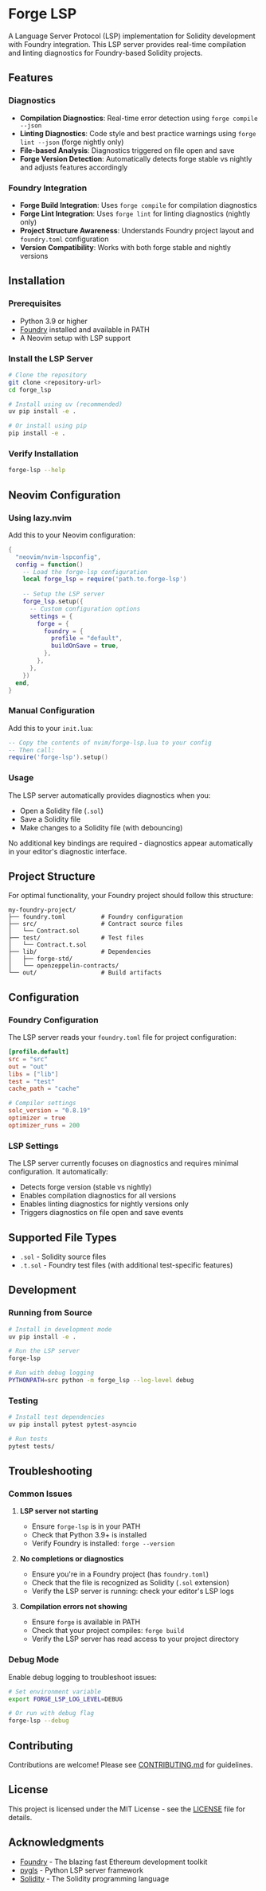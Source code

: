 # Forge LSP

A Language Server Protocol (LSP) implementation for Solidity development with Foundry integration. This LSP server provides real-time compilation and linting diagnostics for Foundry-based Solidity projects.

## Features

### Diagnostics
- **Compilation Diagnostics**: Real-time error detection using `forge compile --json`
- **Linting Diagnostics**: Code style and best practice warnings using `forge lint --json` (forge nightly only)
- **File-based Analysis**: Diagnostics triggered on file open and save
- **Forge Version Detection**: Automatically detects forge stable vs nightly and adjusts features accordingly

### Foundry Integration
- **Forge Build Integration**: Uses `forge compile` for compilation diagnostics
- **Forge Lint Integration**: Uses `forge lint` for linting diagnostics (nightly only)
- **Project Structure Awareness**: Understands Foundry project layout and `foundry.toml` configuration
- **Version Compatibility**: Works with both forge stable and nightly versions

## Installation

### Prerequisites
- Python 3.9 or higher
- [Foundry](https://getfoundry.sh/) installed and available in PATH
- A Neovim setup with LSP support

### Install the LSP Server

```bash
# Clone the repository
git clone <repository-url>
cd forge_lsp

# Install using uv (recommended)
uv pip install -e .

# Or install using pip
pip install -e .
```

### Verify Installation

```bash
forge-lsp --help
```

## Neovim Configuration

### Using lazy.nvim

Add this to your Neovim configuration:

```lua
{
  "neovim/nvim-lspconfig",
  config = function()
    -- Load the forge-lsp configuration
    local forge_lsp = require('path.to.forge-lsp')
    
    -- Setup the LSP server
    forge_lsp.setup({
      -- Custom configuration options
      settings = {
        forge = {
          foundry = {
            profile = "default",
            buildOnSave = true,
          },
        },
      },
    })
  end,
}
```

### Manual Configuration

Add this to your `init.lua`:

```lua
-- Copy the contents of nvim/forge-lsp.lua to your config
-- Then call:
require('forge-lsp').setup()
```

### Usage

The LSP server automatically provides diagnostics when you:
- Open a Solidity file (`.sol`)
- Save a Solidity file
- Make changes to a Solidity file (with debouncing)

No additional key bindings are required - diagnostics appear automatically in your editor's diagnostic interface.

## Project Structure

For optimal functionality, your Foundry project should follow this structure:

```
my-foundry-project/
├── foundry.toml          # Foundry configuration
├── src/                  # Contract source files
│   └── Contract.sol
├── test/                 # Test files
│   └── Contract.t.sol
├── lib/                  # Dependencies
│   ├── forge-std/
│   └── openzeppelin-contracts/
└── out/                  # Build artifacts
```

## Configuration

### Foundry Configuration

The LSP server reads your `foundry.toml` file for project configuration:

```toml
[profile.default]
src = "src"
out = "out"
libs = ["lib"]
test = "test"
cache_path = "cache"

# Compiler settings
solc_version = "0.8.19"
optimizer = true
optimizer_runs = 200
```

### LSP Settings

The LSP server currently focuses on diagnostics and requires minimal configuration. It automatically:
- Detects forge version (stable vs nightly)
- Enables compilation diagnostics for all versions
- Enables linting diagnostics for nightly versions only
- Triggers diagnostics on file open and save events

## Supported File Types

- `.sol` - Solidity source files
- `.t.sol` - Foundry test files (with additional test-specific features)

## Development

### Running from Source

```bash
# Install in development mode
uv pip install -e .

# Run the LSP server
forge-lsp

# Run with debug logging
PYTHONPATH=src python -m forge_lsp --log-level debug
```

### Testing

```bash
# Install test dependencies
uv pip install pytest pytest-asyncio

# Run tests
pytest tests/
```

## Troubleshooting

### Common Issues

1. **LSP server not starting**
   - Ensure `forge-lsp` is in your PATH
   - Check that Python 3.9+ is installed
   - Verify Foundry is installed: `forge --version`

2. **No completions or diagnostics**
   - Ensure you're in a Foundry project (has `foundry.toml`)
   - Check that the file is recognized as Solidity (`.sol` extension)
   - Verify the LSP server is running: check your editor's LSP logs

3. **Compilation errors not showing**
   - Ensure `forge` is available in PATH
   - Check that your project compiles: `forge build`
   - Verify the LSP server has read access to your project directory

### Debug Mode

Enable debug logging to troubleshoot issues:

```bash
# Set environment variable
export FORGE_LSP_LOG_LEVEL=DEBUG

# Or run with debug flag
forge-lsp --debug
```

## Contributing

Contributions are welcome! Please see [CONTRIBUTING.md](CONTRIBUTING.md) for guidelines.

## License

This project is licensed under the MIT License - see the [LICENSE](LICENSE) file for details.

## Acknowledgments

- [Foundry](https://github.com/foundry-rs/foundry) - The blazing fast Ethereum development toolkit
- [pygls](https://github.com/openlawlibrary/pygls) - Python LSP server framework
- [Solidity](https://soliditylang.org/) - The Solidity programming language